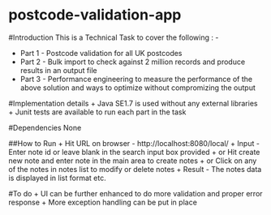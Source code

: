 # postcode-validation-app

#Introduction 
This is a Technical Task to cover the following : - 
  + Part 1 - Postcode validation for all UK postcodes
  + Part 2 - Bulk import to check against 2 million records and produce results in an output file
  + Part 3 - Performance engineering to measure the performance of the above solution and ways to optimize without compromizing the output

#Implementation details
	+ Java SE1.7 is used without any external libraries
	+ Junit tests are available to run each part in the task
	
#Dependencies
None

##How to Run
	+ Hit URL on browser - http://localhost:8080/local/ 
	+ Input - Enter note id or leave blank in the search input box provided 
	+ or Hit create new note and enter note in the main area to create notes
	+ or Click on any of the notes in notes list to modify or delete notes 
	+ Result - The notes data is displayed in list format etc.

#To do
	+ UI can be further enhanced to do more validation and proper error response
	+ More exception handling can be put in place


